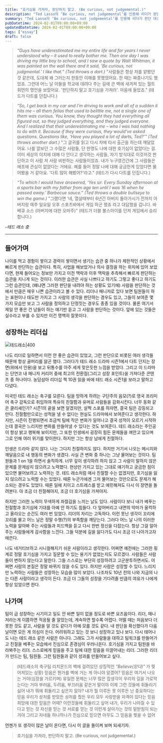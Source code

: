 ```yaml
---
title: "호기심을 가져라, 판단하지 말고. (Be curious, not judgemental.)"
description: "Ted Lasso의 ‘Be curious, not judgemental’를 인용해 리더가 판단 대신 질문을 던질 때 만들어지는 신뢰와 성장 경험을 풀어낸 에세이."
summary: "Ted Lasso의 ‘Be curious, not judgemental’를 인용해 리더가 판단 대신 질문을 던질 때 만들어지는 신뢰와 성장 경험을 풀어낸 에세이. “Guys have underestimated me my entire life and for years I never..."
pubDatetime: 2024-02-01T09:00:00+09:00
updatedDatetime: 2024-02-01T09:00:00+09:00
tags: ["essay"]
draft: false
---
```


> _“Guys have underestimated me my entire life and for years I never understood why – it used to really bother me. Then one day I was driving my little boy to school, and I saw a quote by Walt Whitman, it was painted on the wall there and it said, ‘Be curious, not judgmental.’ I like that.” (Ted throws a dart.)_
> "사람들은 항상 저를 얕봤던 것 같은데, 도대체 왜 그러는지 한동안 이해를 못했었어요. 한 때는 짜증나기도 했었죠. 그런데 어느 날 아들을 학교에 데려다 주는 길에 큰 벽에 새겨져 있는 월트 휘먼의 명언을 보았어요. '판단하지 말고 호기심을 가져라'. 마음에 들었죠." (테드가 다트를 던집니다.)

> _“So, I get back in my car and I’m driving to work and all of a sudden it hits me – all them fellas that used to belittle me, not a single one of them was curious. You know, they thought they had everything all figured out, so they judged everything, and they judged everyone. And I realized that their underestimating me – who I was had nothing to do with it. Because if they were curious, they would’ve asked questions. Questions like, ‘Have you played a lot of darts, Ted?’” (Ted throws another dart.)_
> "그 글귀를 읽고 다시 차에 타서 출근을 하는데 깨달았어요. 나를 깔보던 그 수많은 사람들, 단 한명도 나에 대한 호기심이 없었다는 걸. 이미 세상의 이치에 대해 다 안다고 생각하는 사람들, 자기 방식대로 이것저것 판단하고 이 사람 저 사람 비판하는 사람들이었죠. 내가 누구였건간에 그 사람들은 애초에 관심이 없었다는 거에요. 예를 들어 정말 나에 대해 궁금한게 있었다면 물어봤을 거 같아요. '다트 많이 해봤어?'라고." (테드가 다시 다트를 던집니다.)

> _“To which I would have answered, ‘Yes sir. Every Sunday afternoon at a sports bar with my father from age ten until I was 16 when he passed away.’ Barbecue sauce.” (Ted throws a double bullseye to win the game.)_
> "그랬다면 '네, 열살때부터 6년간 아버지 돌아가시기 전까지 아버지랑 매주 일요일 오후 스포츠바에서 게임 하곤 했죠 라고 대답했을 겁니다. 바베큐 소스 (아버지에 대한 오마주)" (테드가 더블 불스아이를 던져 게임에서 승리합니다.)

_-테드 래소 중_

---

## 들어가며

나이를 먹고 경험이 쌓이고 경력이 쌓이면서 생기는 습관 중 하나가 제한적인 상황에서 빠르게 판단하는 습관이다. 특히, 사업을 해보았거나 의사 결정을 하는 위치에 있어 보았다면, 현재 들어오는 정보만 가지고 이전 맥락과 이후 맥락을 추측해서 빠르게 판단하는 습관을 지니게 되는 것이다. 이러한 습관은 사실 나쁘다고 하기도 그렇고 좋다고 하기도 그런 습관인데, (왜냐면 그러한 판단을 내려야 하는 상황도 있기에) 사람을 판단하는 것에서 만큼은 매우 나쁜 습관이라고 볼 수 있다.
리더나 매니저로 있다 보면 팀원들이 하는 표현이나 태도만 가지고 그 사람의 생각을 판단하는 경우도 있고, 그들이 보여준 몇 가지 모습만 보고 그 사람을 정의하고 단정짓는 경우도 종종 있을 것이다. 물론 여기서 제일 안 좋은 건 남들이 하는 얘기만 듣고 그 사람을 판단하는 것이다. 앞에 있는 것들은 실수라고 부를 수 있지만 이건 명백히 잘못이다.

## 성장하는 리더십

![테드래소|400](https://i.imgur.com/xjd5f9G.jpeg)

나도 리더로 일하면서 이런 안 좋은 습관이 있었고, 그런 판단으로 비롯된 여러 생각들 때문에 항상 골머리를 앓곤 했다. 그러다가 테드 래소 드라마 시즌1에서 다트 던지는 장면(위에서 인용)을 보고 뒤통수를 아주 세게 맞은듯한 느낌을 받았다. 그리고 이 드라마는 단연코 내 매니저 커리어 중에 최고의 전환점(그리고 성장 포인트)을 가져다준 콘텐츠 중 하나이다. 농담삼아 리더십 책 10권 읽을 바에 테드 래소 시즌1을 보라고 말하고 다녔다.

미국인 테드 래소는 축구를 모른다. 팀을 망하게 하려는 구단주의 음모(?)로 영국 프리미어 축구 감독으로 취임하여 특유의 친절함과 유머로 사람들을 감화시킨다. 너무 동화 같은 클리셰인가? 시즌1의 끝을 보면 알겠지만, 살짝 스포를 하자면, 결국 팀은 강등되고 만다. 친절함만으로는 성적을 낼 수 없다는 현실도 드라마에서 보여준다고 생각한다. 하지만, 시즌이 진행되면서 조금씩 팀에 작은 변화가 일어나고 결국 성적이 오르기 시작하는데 결국은 느리지만 변화를 만들어낼 수 있다는 것도 보여준다. 테드 래소라는 주인공이 항상 밝고 행복해 보이지만, 그 또한 인생에서 굉장히 힘든 문제들을 껴안고 있으며 그로 인해 여러 위기를 맞이한다. 하지만 그는 항상 남에게 친절하다.

인생은 드라마 같지 않다. 나는 그다지 친절하지도 않다. 하지만 거기서 나오는 메시지와 깨달음으로 내 행동의 변화가 생겼다. 사실 큰 변화 중 하나는 그냥 물어보는 것이다. 팀원들과 1 on 1을 하면서 솔직하게. 너무 깊이 생각하려 하지 않고 그 사람이 말하지 않은 문제를 문제삼지 않으려고 노력했다. 현상만 가지고 있는 그대로 얘기하고 궁금한 점이 있으면 물어보려고 노력하는 것. 테드 래소처럼 매사 친절할 수는 없겠지만, 호기심을 잃지 않으려고 노력할 수는 있었다. 때론 누군가에겐 그저 물어보는 것만으로도 문제가 해소되는 경우도 있었다. 때론 일에 치이고 스트레스를 받고 예민해져도 다시 이 장면을 돌려본다. 아 조금 더 친절해야지, 조금 더 호기심을 가져야지.

하지만 그러한 노력이 무색하게 좌절감을 느끼는 날도 있다. 사람이다 보니 내가 베푸는 친절함과 호기심에 기대를 아예 안 하기도 힘들다. 다 엎어버리고 내면의 악마가 울컥하고 올라오는 순간도 여러 번 있었다. 리더의 자리는 고독하다. 이런 못난 생각이 꼬리에 꼬리를 물고 어느 날은 정말 수행(?)의 부족함을 깨닫는다. 그러다 어느 날 나의 이러한 노력을 알아봐 주는 사람들과 피드백을 듣고 다시 한번 정신을 다잡는다. 항상 그걸 알아주는 사람들에게 감사함을 느낀다. 그들 덕분에 길을 잃다가도 다시 조금 더 나아가고자 애쓴다.

나도 네거티브하고 시니컬해지기 쉬운 사람이라고 생각한다. 어쩌면 예전에는 그러한 핑계로 정말 호기심을 가지고 질문할 수 있는 용기가 없었는지도 모르겠다. 사람들은 사람들이 변하지 않는다고 말한다. 그들 스스로는 부단히 성장하려고 고군분투하면서도. 어쩌면 사람의 본질은 정말 바뀌지 않을 수도 있다. 하지만 사람은 성장할 수 있다. 느리지만 노력하는 사람들은 성장하는 모습을 많이 보았다. 나조차도 10년 전의 나와 지금의 나는 다른 사람이라고 생각이 든다. 조금 더 그들의 성장을 기다려줄 만큼의 여유가 나에게 항상 있었으면 한다.

## 나가며

팀이 급 성장하는 시기이고 일도 안 바쁜 일이 없을 정도로 바쁜 요즈음이다. 리더, 매니저라는게 이쯤하면 적응될 줄 알았는데, 계속하면 할수록 어렵다. 어떨 때는 처음보다 더 못한 것도 같고, 사람을 알 것도 같다가 아예 모를 것도 같다. 내 판단을 확신했다가 다음 날이면 모든 게 의심이 든다. 어려워하고 있는 것 보니 성장하고 있나 보다.
다시 태어나도 나는 테드 래소 같은 사람은 아니다. 그래도 그가 사람들을 대하고 팀워크를 만들어가고 친절을 베푸는 모습에서 진심으로 존경심이 우러나온다. 호기심을 가지고 팀원을 바라봐주는 리더. 스스로에게 믿음을 주고 팀에 대한 믿음을 이끌어내는 리더. 그러한 리더가 만드는 팀, 팀원들. 그런 팀원들과 같이 성과를 만들어보고 싶다.

> (테드래소의 축구팀 리치몬드의 벽에 걸려있던 상징적인 _"Believe(믿다)"_ 가 찢어져있는 상황)
> 믿음은 뭔가를 벽에 거는 게 아니야 알겠어?
> 믿음은 여기서 나오는 거야(심장을 가르키며)
> 유일한 문제는 너무 많은 잡생각이 우리의 길을 가로막는다는 거야
> 부러움, 두려움, 부끄러움 같은거 말이야
> 이제 그런 것들에 휘둘리기 싫어
> 내가 뭐에 휘둘리고 싶은지 알아?
> 내가 뭘 이루든 못 이루든 난 중요하다는 믿음
> 우리가 상처를 받았든 상처를 줬든
> 우리 모두 사랑받을 자격이 있다는 믿음
> 희망에 대한 믿음은 어때?
> 이런것들에 휘둘리고 싶어
> 내가, 우리가 나아질 수 있다고 믿는 것
> 자신을 믿는 것
> 서로를 믿는 것
> 이런게 살아가는 것의 밑받침이 되는거야
> 그리고 자네들 하나하나가 진심으로 믿으면
> 아무도 그 믿음을 찢을 수 없어

언젠가 또 생각이 많은 날이 온다면, 다시 이 글을 돌이켜 보며 되새기자.

> 호기심을 가져라, 판단하지 말고. (Be curious, not judgemental.)
